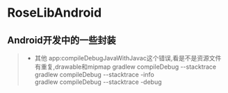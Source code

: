 # RoseLibAndroid
Android开发中的一些封装
-






> * 其他 
 app:compileDebugJavaWithJavac这个错误,看是不是资源文件有重复,drawable和mipmap
 gradlew compileDebug --stacktrace  
 gradlew compileDebug --stacktrace -info  
 gradlew compileDebug --stacktrace -debug  